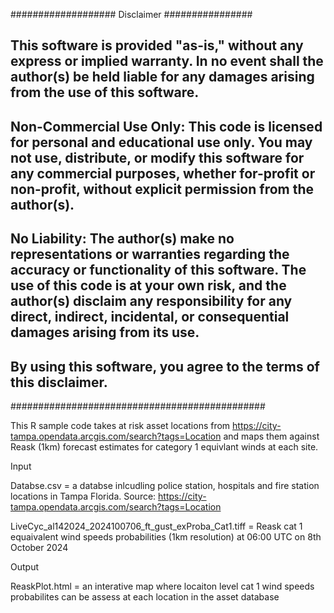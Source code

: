 ################### Disclaimer ################

## This software is provided "as-is," without any express or implied warranty. In no event shall the author(s) be held liable for any damages arising from the use of this software.

## **Non-Commercial Use Only**: This code is licensed for personal and educational use only. You may not use, distribute, or modify this software for any commercial purposes, whether for-profit or non-profit, without explicit permission from the author(s).

## **No Liability**: The author(s) make no representations or warranties regarding the accuracy or functionality of this software. The use of this code is at your own risk, and the author(s) disclaim any responsibility for any direct, indirect, incidental, or consequential damages arising from its use.

## By using this software, you agree to the terms of this disclaimer.

##############################################

This R sample code takes at risk asset locations from https://city-tampa.opendata.arcgis.com/search?tags=Location and maps them against Reask (1km) forecast estimates for category 1 equivlant winds at each site.

Input

Databse.csv = a databse inlcudling police station, hospitals and fire station locations in Tampa Florida. Source: https://city-tampa.opendata.arcgis.com/search?tags=Location

LiveCyc_al142024_2024100706_ft_gust_exProba_Cat1.tiff = Reask cat 1 equaivalent wind speeds probabilities (1km resolution) at 06:00 UTC on 8th October 2024

Output 

ReaskPlot.html = an interative map where locaiton level cat 1 wind speeds probabilites can be assess at each location in the asset database


